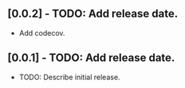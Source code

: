## [0.0.2] - TODO: Add release date.

* Add codecov.

## [0.0.1] - TODO: Add release date.

* TODO: Describe initial release.
